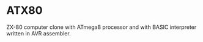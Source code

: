 # ATX80
ZX-80 computer clone with ATmega8 processor and with BASIC interpreter written in AVR assembler.
